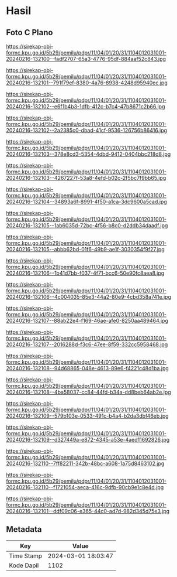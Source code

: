 # Hasil

## Foto C Plano

https://sirekap-obj-formc.kpu.go.id/5b29/pemilu/pdpr/11/04/01/20/31/1104012031001-20240216-132100--fadf2707-65a3-4776-95df-884aaf52c843.jpg

https://sirekap-obj-formc.kpu.go.id/5b29/pemilu/pdpr/11/04/01/20/31/1104012031001-20240216-132101--791f79ef-8380-4a76-8938-4248d95940ec.jpg

https://sirekap-obj-formc.kpu.go.id/5b29/pemilu/pdpr/11/04/01/20/31/1104012031001-20240216-132102--e6f1b4b3-1dfb-412c-b7c4-47b8671c2b66.jpg

https://sirekap-obj-formc.kpu.go.id/5b29/pemilu/pdpr/11/04/01/20/31/1104012031001-20240216-132102--2a2385c0-dbad-41cf-9536-126756b86416.jpg

https://sirekap-obj-formc.kpu.go.id/5b29/pemilu/pdpr/11/04/01/20/31/1104012031001-20240216-132103--378e8cd3-5354-4dbd-9412-0404bbc218d8.jpg

https://sirekap-obj-formc.kpu.go.id/5b29/pemilu/pdpr/11/04/01/20/31/1104012031001-20240216-132103--4267227f-53a8-4efd-b02c-2f5bc7f9bb65.jpg

https://sirekap-obj-formc.kpu.go.id/5b29/pemilu/pdpr/11/04/01/20/31/1104012031001-20240216-132104--34893a6f-8991-4f50-a1ca-3dc9600a5cad.jpg

https://sirekap-obj-formc.kpu.go.id/5b29/pemilu/pdpr/11/04/01/20/31/1104012031001-20240216-132105--1ab6035d-72bc-4f56-b8c0-d2ddb34daadf.jpg

https://sirekap-obj-formc.kpu.go.id/5b29/pemilu/pdpr/11/04/01/20/31/1104012031001-20240216-132105--abbb62bd-01f6-49b9-ae1f-3030354f9f27.jpg

https://sirekap-obj-formc.kpu.go.id/5b29/pemilu/pdpr/11/04/01/20/31/1104012031001-20240216-132106--1b41d7bb-f037-4f71-bcc6-50e90fc8aea8.jpg

https://sirekap-obj-formc.kpu.go.id/5b29/pemilu/pdpr/11/04/01/20/31/1104012031001-20240216-132106--4c004035-85e3-44a2-80e9-4cbd358a741e.jpg

https://sirekap-obj-formc.kpu.go.id/5b29/pemilu/pdpr/11/04/01/20/31/1104012031001-20240216-132107--88ab22e4-f169-46ae-afe0-8250aa489464.jpg

https://sirekap-obj-formc.kpu.go.id/5b29/pemilu/pdpr/11/04/01/20/31/1104012031001-20240216-132107--2016288d-f3c6-47ee-8f59-332cc5958468.jpg

https://sirekap-obj-formc.kpu.go.id/5b29/pemilu/pdpr/11/04/01/20/31/1104012031001-20240216-132108--94d68865-048e-4613-89e6-f4221c48d1ba.jpg

https://sirekap-obj-formc.kpu.go.id/5b29/pemilu/pdpr/11/04/01/20/31/1104012031001-20240216-132108--4ba58037-cc84-44fd-b34a-dd8beb64ab2e.jpg

https://sirekap-obj-formc.kpu.go.id/5b29/pemilu/pdpr/11/04/01/20/31/1104012031001-20240216-132109--579b103e-0533-491c-b4a4-b2da3dbf46eb.jpg

https://sirekap-obj-formc.kpu.go.id/5b29/pemilu/pdpr/11/04/01/20/31/1104012031001-20240216-132109--d327449a-e872-4345-a53e-4aed11692826.jpg

https://sirekap-obj-formc.kpu.go.id/5b29/pemilu/pdpr/11/04/01/20/31/1104012031001-20240216-132110--7ff82211-342b-48bc-a608-1a75d8463102.jpg

https://sirekap-obj-formc.kpu.go.id/5b29/pemilu/pdpr/11/04/01/20/31/1104012031001-20240216-132110--f1721054-aeca-416c-9dfb-90cb9e1c8e4d.jpg

https://sirekap-obj-formc.kpu.go.id/5b29/pemilu/pdpr/11/04/01/20/31/1104012031001-20240216-132101--ddf09c06-e365-44c0-ad7d-982d345d75e3.jpg


## Metadata

| Key        | Value               |
| ---------- | ------------------- |
| Time Stamp | 2024-03-01 18:03:47 |
| Kode Dapil | 1102                |



